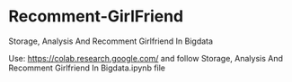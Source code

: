 # Recomment-GirlFriend
Storage, Analysis And Recomment Girlfriend In Bigdata

Use: https://colab.research.google.com/ and follow Storage, Analysis And Recomment Girlfriend In Bigdata.ipynb file
